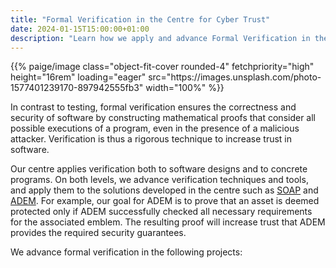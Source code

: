 ```yaml
---
title: "Formal Verification in the Centre for Cyber Trust"
date: 2024-01-15T15:00:00+01:00
description: "Learn how we apply and advance Formal Verification in the Centre"
---
```


<p>{{% paige/image class="object-fit-cover rounded-4" fetchpriority="high" height="16rem" loading="eager" src="https://images.unsplash.com/photo-1577401239170-897942555fb3" width="100%" %}}</p>

In contrast to testing, formal verification ensures the correctness and security of software by constructing mathematical proofs that consider all possible executions of a program, even in the presence of a malicious attacker.
Verification is thus a rigorous technique to increase trust in software.

Our centre applies verification both to software designs and to concrete programs.
On both levels, we advance verification techniques and tools, and apply them to the solutions developed in the centre such as [SOAP](/homepage/projects/secure-messaging) and [ADEM](/homepage/projects/adem).
For example, our goal for ADEM is to prove that an asset is deemed protected only if ADEM successfully checked all necessary requirements for the associated emblem. The resulting proof will increase trust that ADEM provides the required security guarantees.

We advance formal verification in the following projects:
